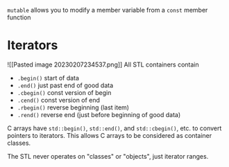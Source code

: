 `mutable` allows you to modify a member variable from a `const` member function
# Iterators
![[Pasted image 20230207234537.png]]
All STL containers contain
- `.begin()` start of data
- `.end()` just past end of good data
- `.cbegin()` const version of begin
- `.cend()` const version of end
- `.rbegin()` reverse beginning (last item)
- `.rend()` reverse end (just before beginning of good data)

C arrays have `std::begin()`, `std::end()`, and `std::cbegin()`, etc. to convert pointers to iterators. This allows C arrays to be considered as container classes.

The STL never operates on "classes" or "objects", just iterator ranges.